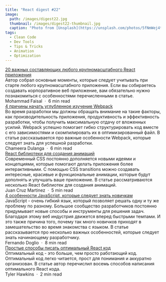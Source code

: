 ```yaml
---
title: "React digest #22"
image: 
  path: /images/digest22.jpg
  thumbnail: /images/digest22-thumbnail.jpg
  caption: "Photo from [Unsplash](https://unsplash.com/photos/5fNmWej4tAA)"
tags:
  - Clean Code
  - Dev Tools
  - Tips & Tricks
  - Animation
  - Optimization
---
```


<div class="digest">
    <a href="https://javascript.plainenglish.io/20-essential-parts-of-any-large-scale-react-app-ee4bd35436a0">20 важных составляющих любого крупномасштабного React приложения</a>
    <div class="digest-desc">Автор собрал основные моменты, которые следует учитывать при старте любого крупномасштабного приложения. Если вы собираетесь создавать корпоративное веб приложение, вам обязательно нужно познакомиться с особенностями перечисленными в статье.</div>
    <div class="digest-time">Mohammad Faisal &nbsp;&middot;&nbsp; 6 min read</div>
</div>

<div class="digest">
    <a href="https://blog.bitsrc.io/why-frontend-developers-need-to-be-webpack-experts-32e734b6f04a">4 причины начать углубленное изучение Webpack</a>
    <div class="digest-desc">Во время разработки мы должны обращать внимание на такие факторы, как производительность приложения, продуктивность и эффективность разработки, чтобы получить максимальную отдачу от вложенных усилий. Webpack успешно помогает гибко структурировать код вместе с его зависимостями и скомпилировать их в оптимизированный файл. В статье рассказывается про важные особенности Webpack, которые следует знать для успешной разработки.</div>
    <div class="digest-time">Chameera Dulanga &nbsp;&middot;&nbsp; 6 min read</div>
</div>

<div class="digest">
    <a href="https://betterprogramming.pub/how-to-animate-web-apps-using-react-6323ddf1004f">React библиотеки для создания анимаций</a>
    <div class="digest-desc">Современный CSS постоянно дополняется новыми идеями и концепциями, которые помогают делать приложения более интерактивными. С помощью CSS transitions можно создавать интересные, красивые и функциональные анимации, которые будут дополнять и улучшать ваше приложение. В статье рассматриваются несколько React библиотек для создания анимаций.</div>
    <div class="digest-time">Juan Cruz Martinez &nbsp;&middot;&nbsp; 5 min read</div>
</div>

<div class="digest">
    <a href="https://betterprogramming.pub/frustrated-with-javascript-youre-not-alone-these-are-the-4-most-confusing-features-1488ca5f0f38">4 особенности JavaScript, которые следует знать новичкам</a>
    <div class="digest-desc">JavaScript - очень гибкий язык, который позволяет решать одну и ту же проблему по разному. Большое сообщество разработчиков постоянно придумывает новые способы и инструменты для решения задач. Благодаря этому веб индустрия движется вперед быстрыми темпами. И это также причина того, почему так много новичков приходят в замешательство во время знакомства с языком. В статье рассказывается про несколько важных особенностей, которые следует знать начинающему разработчику.</div>
    <div class="digest-time">Fernando Doglio &nbsp;&middot;&nbsp; 8 min read</div>
</div>

<div class="digest">
    <a href="https://betterprogramming.pub/8-ways-to-write-clean-react-code-610c502ccf39">Простые способы писать оптимальный React код</a>
    <div class="digest-desc">Оптимальный код - это больше, чем просто работающий код. Оптимальный код легко читается, прост для понимания и аккуратно организован. В статье автор перечислил восемь способов написания оптимального React кода.</div>
    <div class="digest-time">Tyler Hawkins &nbsp;&middot;&nbsp; 2 min read</div>
</div>
